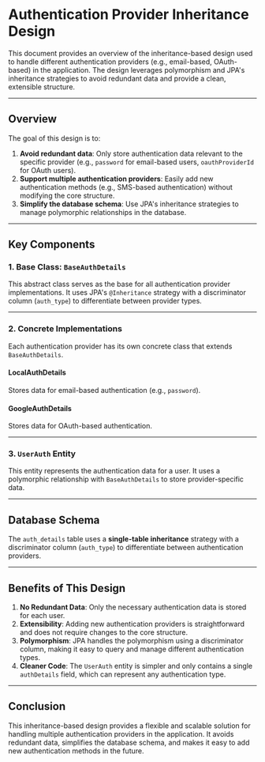 # Authentication Provider Inheritance Design

This document provides an overview of the inheritance-based design used to handle different authentication providers (e.g., email-based, OAuth-based) in the application. The design leverages polymorphism and JPA's inheritance strategies to avoid redundant data and provide a clean, extensible structure.

---

## **Overview**

The goal of this design is to:
1. **Avoid redundant data**: Only store authentication data relevant to the specific provider (e.g., `password` for email-based users, `oauthProviderId` for OAuth users).
2. **Support multiple authentication providers**: Easily add new authentication methods (e.g., SMS-based authentication) without modifying the core structure.
3. **Simplify the database schema**: Use JPA's inheritance strategies to manage polymorphic relationships in the database.

---

## **Key Components**

### 1. **Base Class: `BaseAuthDetails`**
This abstract class serves as the base for all authentication provider implementations. It uses JPA's `@Inheritance` strategy with a discriminator column (`auth_type`) to differentiate between provider types.

---

### 2. **Concrete Implementations**
Each authentication provider has its own concrete class that extends `BaseAuthDetails`.

#### **LocalAuthDetails**
Stores data for email-based authentication (e.g., `password`).

#### **GoogleAuthDetails**
Stores data for OAuth-based authentication.

---

### 3. **`UserAuth` Entity**
This entity represents the authentication data for a user. It uses a polymorphic relationship with `BaseAuthDetails` to store provider-specific data.

---

## **Database Schema**

The `auth_details` table uses a **single-table inheritance** strategy with a discriminator column (`auth_type`) to differentiate between authentication providers.

---

## **Benefits of This Design**

1. **No Redundant Data**: Only the necessary authentication data is stored for each user.
2. **Extensibility**: Adding new authentication providers is straightforward and does not require changes to the core structure.
3. **Polymorphism**: JPA handles the polymorphism using a discriminator column, making it easy to query and manage different authentication types.
4. **Cleaner Code**: The `UserAuth` entity is simpler and only contains a single `authDetails` field, which can represent any authentication type.

---

## **Conclusion**

This inheritance-based design provides a flexible and scalable solution for handling multiple authentication providers in the application. It avoids redundant data, simplifies the database schema, and makes it easy to add new authentication methods in the future.
